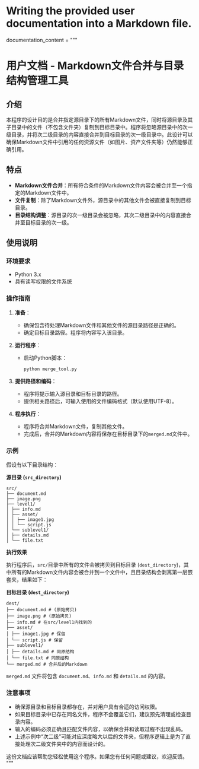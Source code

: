  # Writing the provided user documentation into a Markdown file.

documentation_content = """
# 用户文档 - Markdown文件合并与目录结构管理工具

## 介绍

本程序的设计目的是合并指定源目录下的所有Markdown文件，同时将源目录及其子目录中的文件（不包含文件夹）复制到目标目录中。程序将忽略源目录中的次一级目录，并将次二级目录的内容直接合并到目标目录的次一级目录中。此设计可以确保Markdown文件中引用的任何资源文件（如图片、资产文件夹等）仍然能够正确引用。

## 特点

- **Markdown文件合并**：所有符合条件的Markdown文件内容会被合并至一个指定的Markdown文件中。
- **文件复制**：除了Markdown文件外，源目录中的其他文件会被直接复制到目标目录。
- **目录结构调整**：源目录的次一级目录会被忽略，其次二级目录中的内容直接合并至目标目录的次一级。

## 使用说明

### 环境要求

- Python 3.x
- 具有读写权限的文件系统

### 操作指南

1. **准备**：
   - 确保包含待处理Markdown文件和其他文件的源目录路径是正确的。
   - 确定目标目录路径。程序将内容写入该目录。

2. **运行程序**：
   - 启动Python脚本：
     ```bash
     python merge_tool.py
     ```

3. **提供路径和编码**：
   - 程序将提示输入源目录和目标目录的路径。
   - 提供相关路径后，可输入使用的文件编码格式（默认使用UTF-8）。

4. **程序执行**：
   - 程序将合并Markdown文件，复制其他文件。
   - 完成后，合并的Markdown内容将保存在目标目录下的`merged.md`文件中。

### 示例

假设有以下目录结构： 

**源目录 (`src_directory`)**
```
src/
├── document.md
├── image.png
├── level1/
│ ├── info.md
│ ├── asset/
│ │ ├── image1.jpg
│ │ └── script.js
│ └── sublevel1/
│ ├── details.md
│ └── file.txt
```

**执行效果**

执行程序后，`src/`目录中所有的文件会被拷贝到目标目录 (`dest_directory`)，其中所有的Markdown文件内容会被合并到一个文件中，且目录结构会剥离第一层嵌套夹，结果如下：

**目标目录 (`dest_directory`)**
```
dest/
├── document.md # (原始拷贝)
├── image.png # (原始拷贝)
├── info.md # 在src/level1内找到的
├── asset/
│ ├── image1.jpg # 保留
│ └── script.js # 保留
├── sublevel1/
│ ├── details.md # 同原结构
│ └── file.txt # 同原结构
└── merged.md # 合并后的Markdown
```


`merged.md` 文件将包含 `document.md`、`info.md` 和 `details.md` 的内容。

### 注意事项

- 确保源目录和目标目录都存在，并对用户具有合适的访问权限。
- 如果目标目录中已存在同名文件，程序不会覆盖它们，建议预先清理或检查目录内容。
- 输入的编码必须正确且匹配文件内容，以确保合并和读取过程不出现乱码。
- 上述示例中“次二级”可能对应深度略大以后的文件夹，但程序逻辑上是为了直接处理次二级文件夹中的内容而设计的。

这份文档应该帮助您轻松使用这个程序。如果您有任何问题或建议，欢迎反馈。
"""
